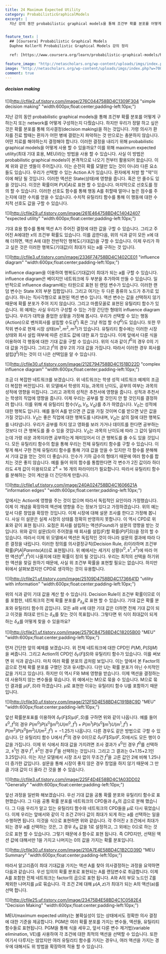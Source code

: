 ```yaml
---
title: 24 Maximum Expected Utility
category: ProbabilisticGraphicalModels
excerpt: |
  지난 강의 동안 probabilistic graphical models을 통해 조건부 확률 분포를 어떻게 구하는지 또는 network를 어떻게 구성하는지 다뤘습니다. 하지만 우리가 정말 하고 싶은 것은 확률 분포를 통해 의사결정(decision making)을 하는 것입니다.


feature_text: |
  ## [Coursera] Probabilistic Graphical Models
  Daphne Koller의 Probabilistic Graphical Models 강의 정리

  ref: [https://www.coursera.org/learn/probabilistic-graphical-models/home](https://www.coursera.org/learn/probabilistic-graphical-models/home "coursera")

feature_image: "http://netascholars.org/wp-content/uploads/imgs/index.php?w=700&src=http://netascholars.org/wp-content/uploads/2013/04/9780262258357-1024x512.jpg"
image: "http://netascholars.org/wp-content/uploads/imgs/index.php?w=700&src=http://netascholars.org/wp-content/uploads/2013/04/9780262258357-1024x512.jpg"
comment: true
---
```



##### decision making

![](http://cfile2.uf.tistory.com/image/276C044758BD4C1309F304 "simple decision making" "width:600px;float:center;padding-left:10px;")

지난 강의 동안 probabilistic graphical models을 통해 조건부 확률 분포를 어떻게 구하는지 또는 network를 어떻게 구성하는지 다뤘습니다. 하지만 우리가 정말 하고 싶은 것은 확률 분포를 통해 의사결정(decision making)을 하는 것입니다. 가령 의사가 환자를 진료 할때는 환자가 어떤 병에 결렸는지 파악하는 것 만으로는 충분하지 않습니다. 어떤 치료를 해야하는지 결정해야 합니다. 이러한 결정을 내리기 위해 probabilistic graphical models을 어떻게 사용 할 수 있을까요? 이를 위해 maximum expected utility(최대 기대 효용, MEU)라는 방법을 사용 할 수 있습니다. 사실 이 방법은 probabilistic graphical models이 본격적으로 나오기 전부터 활용되어 왔습니다. 이제 위와 같은 셋들이 주어집니다. 이는 순전히 확률 모델만 있는 것이 아니라 다른 요소들도 있습니다. 우리가 선택할 수 있는 Action A가 있습니다. 환자에게 처방 할 "약"이 이에 해당 될 것입니다. 이러한 액션은 State(상태)에 영향을 줍니다. 혹은 안 줄수도 있을 것입니다. 이것은 확률이며 $P(X|A)$로 표현 할 수 있습니다. 마지막으로 선호도를 정의 할 수 있습니다. 이러한 선호도 함수를 통해 행동 A를 취할때 얼마나 높은 점수를 주는지에 대한 수치를 얻을 수 있습니다. 수치적 유틸리티 함수를 통해 이 행동에 대한 수치적 선호도 값을 구할 수 있습니다. 

![](http://cfile29.uf.tistory.com/image/261E464758BD4C14042407 "expected utility" "width:600px;float:center;padding-left:10px;")

기대 효용 함수를 통해 액션 A가 주어진 결정에 대한 값을 구할 수 있습니다. 그리고 주어진 A에대한 x의 조건부 확률도 있습니다. 이를 곱한다음, 위의 식과 같이 모든 x에 대해 더하면, 액션 A에 대한 전반적인 행복도(기대값)을 구할 수 있습니다. 이제 우리가 하고 싶은 것은 이러한 행복도(기대값)이 최대가 되는 a를 구하는 것 입니다.

![](http://cfile3.uf.tistory.com/image/2336F74758BD4C1402CE01 "influence diagram" "width:600px;float:center;padding-left:10px;")

influence diagram을 이용하여 행복도(기대값)이 최대가 되는 a를 구할 수 있습니다. influence diagram은 베이지안 네트워크에 두 부분을 추가하여 만들 수 있습니다. 일반적으로 influence diagram에는 타원으로 표현 된 랜덤 변수가 있습니다. 이러한 랜덤 변수는 State X의 부분 집합입니다. 그리고 여기는 두 다른 종류의 노드가 추가로 있습니다. 하나는 직사각형으로 표현된 액션 변수 입니다. 액션 변수는 값을 선택하지 않기 때문에 확률 분포가 주어 지지 않습니다. 그리고 마름모꼴로 표현된 유틸리티 함수가 있습니다. 위 예제는 사실 우리가 구성할 수 있는 가장 간단한 형태의 influence diagram입니다. 우리가 대학을 졸업한 상황을 가정해 봅시다. 우리가 선택할 수 있는 행동(Action)으로 벤처회사를 설립할 수도($f^1$) 혹은 그냥 취업 할 수($f^0$)도 있습니다. 또한 무작위 변수로 현재 시장 상태($m^1, m^2, m^3$)가 있습니다. 유틸리티 함수에는 이러한 시장 상태와 회사 설립 여부에 따른 선호도 값에 대한 표가 있습니다. 이제 앞에서 다룬 식을 이용하여 각 행동에 대한 기대 값을 구할 수 있습니다. 위의 식과 같이 $f^0$의 경우 0의 기대 값을 가집니다. 그리고 $f^1$의 경우 2의 기대 값을 가집니다. 따라서 이러한 경우 회사를 설립($f^1$)하는 것이 더 나은 선택임을 알 수 있습니다. 

![](http://cfile30.uf.tistory.com/image/212E794758BD4C151BD22D "complex influence diagram" "width:600px;float:center;padding-left:10px;")

조금 더 복잡한 네트워크를 보겠습니다. 위 네트워크는 학생 성적 네트워크 예제의 조금 더 복잡한 버전입니다. 위 모델에서 학생의 지능, 과목의 난이도, 공부의 여부는 과목의 성적에 영향을 미칩니다. 그리고 과목의 성적은 추천서에 영향을 줍니다. 성적과 추천서는 학생의 직업에 영향을 줍니다. 이제 우리는 공부를 할 것인지 안 할 것인지를 결정하려 합니다. 이를 위해 세 유틸리티 함수($V_G, V_S, V_Q$)를 추가 하였습니다. $V_G$는 성적에 대한 행복도 입니다. 예를 들어 A를 받으면 큰 값을 가질 것이며 C를 받으면 낮은 값을 가질 것입니다. $V_S$는 좋은 직업에 대한 행복도를 나타내며, $V_Q$는 삶의 질에 대한 행복도를 나타냅니다. 우리가 공부를 하지 않고 영화를 보러 가거나 데이트를 한다면 공부하는 것보다 더 큰 행복도를 줄 수 있을 것입니다. $V_Q$는 과목의 난이도에 따라 그 값이 달라지는데 가령 쉬운 과목이라면 공부하는게 재미있어서 더 큰 행복도를 줄 수도 있을 것입니다. 모든 유틸리티 함수의 합을 통해 우리는 전체 유틸리티 함수를 구할 수 있습니다. 이렇게 해서 구한 전체 유틸리티 함수를 통해 기대 값을 얻을 수 있지만 각 함수를 분해해서 기대 값을 얻는 것이 더 좋습니다. 인수가 기하 급수의 형태기 때문에 여러 함수를 합치는 것은 좋지 않습니다. 예를 들어 위의 함수를 통합한다면 각 변수가 2진 값이라 하더라도 4개 값이 이용되므로 $2^4=16$ 개의 파라미터가 필요합니다. 따라서 유틸리티 함수를 분해하는 것이 계산을 더 간단하게 만듭니다. 

![](http://cfile1.uf.tistory.com/image/240A024758BD4C1606621A "information edges" "width:600px;float:center;padding-left:10px;")

앞에서는 Action에 영향을 주는 것이 없으며 따라서 독립적인 요인이라 가정했습니다. 이제 이 개념을 확장하여 엑션에 영향을 주는 정보가 있다고 가정하겠습니다. 위의 예는 앞서 다룬 창업을 확장한 것입니다. 이제 시장에 대해 설문 조사를 한다고 가정해 봅니다. 사실 이 설문은 실제 시장의 상태를 정확히 반영하지 못합니다. 이 역시 CPD로 위 표와 같이 표현 됩니다. 요점은 회사를 설립하는 액션(Found)가 설문의 영향을 받는 것 입니다. 위와 같이 설문(S)이 주어졌을 때 회사를 설립(F)할 확률($P(F|S)$)을 정의 할 수 있습니다. 따라서 이제 위 모델에서 액션은 독립적인 것이 아니라 설문의 결과에 따라 다른 결정을 내립니다. 이러한 정의를 의사결정규칙(Decision Rule, $\delta$)이라하며 조건부 확률($P(A|Parents(A))$)로 표현됩니다. 위 예에서는 세가지 상황($s^0, s^1, s^2$)에 따라 어떤 액션($f^0, f^1$)이 나올지에 대한 확률이 정의 될 것입니다. 우리는 최적의 선택을 하기위한 액션을 찾길 원하기 때문에, 사실 위 조건부 확률을 표현할 필요는 없습니다. 하지만 뒤에서 살펴보겠지만 CPD로 생각하는 것이 유용합니다. 

![](http://cfile21.uf.tistory.com/image/25109D4758BD4C1736641D "utility with information" "width:600px;float:center;padding-left:10px;")

위의 식과 같이 기대 값을 계산 할 수 있습니다. Decision Rule이 조건부 확률이므로 이를 포함한, 네트워크의 전체 확률 분포를 $P_{\delta_A}$로 표현 할 수 있습니다. 기대 값은 확률 분포와 유틸리티 함수의 곱입니다. 모든 a와 x에 대한 기대 값은 더하면 전체 기대 값이 되고 이것을 최대로 만드는 $\delta_A$를 찾는 것이 목표힙니다. 그렇다면 위 식이 최대값이 되게 하는 $\delta_A$를 어떻게 찾을 수 있을까요?   

![](http://cfile21.uf.tistory.com/image/2579C84758BD4C18205B00 "MEU" "width:600px;float:center;padding-left:10px;")

먼저 간단한 앞의 예제를 보겠습니다. 위 전체 네트워크에 대한 CPD인 $P(M), P(S\|M)$을 써줍니다. 그리고 Action의 CPD인 $\delta_F(F\|S)$와 유틸리티 함수가 있습니다. 이를 써보면 위 식과 같습니다. 마치 여러 확률 분포의 곱처럼 보입니다. 이는 앞에서 본 Factor의 곱으로 전체 확률 분포를 구했던 것과 유사합니다. 다만 U는 확률 분포가 아닌 수치적인 값을 가지고 있습니다. 하지만 이 역시 F와 M에 영향을 받습니다. 이제 액션을 결정하는데 사용하지 않는 변수들을 묶습니다. 위 예에서는 M으로 묶을 수 있습니다. M으로 묶인 결과를 $\mu(F,S)$라 하겠습니다. $\mu$로 표현한 이유는 유틸리티 함수 U를 포함하기 때문입니다.   

![](http://cfile30.uf.tistory.com/image/212F5D4E58BD4C191B8C9D "MEU" "width:600px;float:center;padding-left:10px;")

앞선 확률분포표를 이용하여 $\delta_F(F\|S)\mu(F,S)$를 구하면 위와 같이 나옵니다. 예를 들어 $s^0, f^1$의 경우 $P(m^0)P(s^0\|m^0)U(m^0,f^1)+P(m^1)P(s^0\|m^1)U(m^1,f^1)+P(m^2)P(s^0\|m^2)U(m^2,f^1) = -1.25$가 나옵니다. 다른 경우도 같은 방법으로 구할 수 있습니다. 단 유틸리티 함수 U에서 $f^0$의 경우 0이므로 $\delta_F(F\|S)\mu(F,S)$에서도 모든 행이 0값을 가집니다. 이제 위 식에서 최대 값을 가지려면 조사 결과가 $s^0$인 경우 $f^0$를 선택하고, $s^1$인 경우 $f^1$, $s^2$인 경우 $f^1$을 선택하는 것입니다. 그리고 그 결과는 0+1.15+2.1인 3.25입니다. 이는 지난 모델에서 시장 조사 없이 무조건 $f^1$을 고른 값인 2에 비해 1.25나 더 증가한 값입니다. 설문을 통해 시장이 좋지 않은 경우 창업을 하지 않기 때문에 그 만큼 기대 값이 더 올라 간 것을 볼 수 있습니다.

![](http://cfile3.uf.tistory.com/image/225F4D4E58BD4C1A03DD02 "Generally" "width:600px;float:center;padding-left:10px;")

앞선 과정을 일반화 해보겠습니다. 우선 기대 값을 공통 확률 분포와 유틸리티 함수로 표현했습니다. 그 다음 공통 확률 분포를 네트워크의 CPD들과 $\delta_A$의 곱으로 분해 했습니다. 그 다음 우리가 알고 있는 유틸리티 함수와 네트워크의 CPD들을 $\mu$로 다시 묶었습니다. 이제 우리는 앞에서와 같이 각 조건 Z마다 값이 최대가 되게 하는 a를 선택하는 일을 수행하면 됩니다. 이것을 식으로 표현하면 위와 같습니다. 각 주어진 z 조건에서 최대가 되는 경우 a를 선택하는 것은, 그 경우 $\delta_A$ 값을 1로 설정하고, 그 외에는 0으로 하는 것으로 표현 할 수 있습니다. 그렇기 때문에 $\delta$ 함수로 표현 됩니다. 즉 CPD지만, 선택된 액션 값에 대해서만 1을 가지고 나머지는 0의 값을 가지는 확률 분포입니다. 

![](http://cfile30.uf.tistory.com/image/210A7E4E58BD4C1B2CD39D "MEU Summary" "width:600px;float:center;padding-left:10px;")

따라서 알고리즘이 최대 기대값을 가지는 액션 A를 찾아 의사결정하는 과정을 요약하면 다음과 같습니다. 우선 임의의 확률 분포로 표현되는 A를  랜덤변수로 취급합니다. 이제 A를 포함한 전체 네트워크는 factor의 곱으로 표현 됩니다. A와 A의 부모 노드인 Z를 제외한 나머지를 $\mu$로 묶습니다. 각 조건 Z에 대해 $\mu(A,z)$가 최대가 되는 A의 액션(a)를 선택 합니다.  

![](http://cfile25.uf.tistory.com/image/23475B4E58BD4C1C0582E4 "Decision Making" "width:600px;float:center;padding-left:10px;")

MEU(maximum expected utility)는 불확실성이 있는 상태에서도 정확한 의사 결정에 대한 기준을 제공합니다. PGM은 여러 확률 분포를 가지는 변수들, 액션들, 유틸리티 함수들로 표현됩니다. PGM을 통해 식을 세우고, 앞서 다룬 변수 제거법(variable elimination, VE)를 사용하여 각 조건에 대한 최적의 액션을 선택할 수 있습니다. 또한 여기서 다루지는 않았지만 여러 유틸리티 함수를 가지는 경우나, 여러 액션을 가지는 경우에 대해서도 위 방법을 확장하여 적용 할 수 있습니다.  



